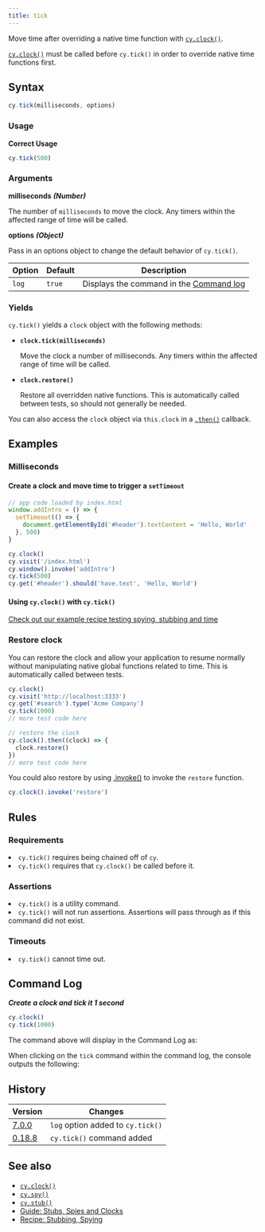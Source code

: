 ```yaml
---
title: tick
---
```


Move time after overriding a native time function with
[`cy.clock()`](/api/commands/clock).

<Alert type="warning">

[`cy.clock()`](/api/commands/clock) must be called before `cy.tick()` in order
to override native time functions first.

</Alert>

## Syntax

```javascript
cy.tick(milliseconds, options)
```

### Usage

**<Icon name="check-circle" color="green"></Icon> Correct Usage**

```javascript
cy.tick(500)
```

### Arguments

**<Icon name="angle-right"></Icon> milliseconds** **_(Number)_**

The number of `milliseconds` to move the clock. Any timers within the affected
range of time will be called.

**<Icon name="angle-right"></Icon> options** **_(Object)_**

Pass in an options object to change the default behavior of `cy.tick()`.

| Option | Default | Description                                                                              |
| ------ | ------- | ---------------------------------------------------------------------------------------- |
| `log`  | `true`  | Displays the command in the [Command log](/guides/core-concepts/test-runner#Command-Log) |

### Yields [<Icon name="question-circle"/>](/guides/core-concepts/introduction-to-cypress#Subject-Management)

`cy.tick()` yields a `clock` object with the following methods:

- **`clock.tick(milliseconds)`**

  Move the clock a number of milliseconds. Any timers within the affected range
  of time will be called.

- **`clock.restore()`**

  Restore all overridden native functions. This is automatically called between
  tests, so should not generally be needed.

You can also access the `clock` object via `this.clock` in a
[`.then()`](/api/commands/then) callback.

## Examples

### Milliseconds

#### Create a clock and move time to trigger a `setTimeout`

```javascript
// app code loaded by index.html
window.addIntro = () => {
  setTimeout(() => {
    document.getElementById('#header').textContent = 'Hello, World'
  }, 500)
}
```

```javascript
cy.clock()
cy.visit('/index.html')
cy.window().invoke('addIntro')
cy.tick(500)
cy.get('#header').should('have.text', 'Hello, World')
```

#### Using `cy.clock()` with `cy.tick()`

<Alert type="info">

[Check out our example recipe testing spying, stubbing and time](/examples/examples/recipes#Stubbing-and-spying)

</Alert>

### Restore clock

You can restore the clock and allow your application to resume normally without
manipulating native global functions related to time. This is automatically
called between tests.

```javascript
cy.clock()
cy.visit('http://localhost:3333')
cy.get('#search').type('Acme Company')
cy.tick(1000)
// more test code here

// restore the clock
cy.clock().then((clock) => {
  clock.restore()
})
// more test code here
```

You could also restore by using [.invoke()](/api/commands/invoke) to invoke the
`restore` function.

```js
cy.clock().invoke('restore')
```

## Rules

### Requirements [<Icon name="question-circle"/>](/guides/core-concepts/introduction-to-cypress#Chains-of-Commands)

<List><li>`cy.tick()` requires being chained off of `cy`.</li><li>`cy.tick()`
requires that `cy.clock()` be called before it.</li></List>

### Assertions [<Icon name="question-circle"/>](/guides/core-concepts/introduction-to-cypress#Assertions)

<List><li>`cy.tick()` is a utility command.</li><li>`cy.tick()` will not run
assertions. Assertions will pass through as if this command did not
exist.</li></List>

### Timeouts [<Icon name="question-circle"/>](/guides/core-concepts/introduction-to-cypress#Timeouts)

<List><li>`cy.tick()` cannot time out.</li></List>

## Command Log

**_Create a clock and tick it 1 second_**

```javascript
cy.clock()
cy.tick(1000)
```

The command above will display in the Command Log as:

<DocsImage src="/img/api/tick/tick-machine-clock-1-second-in-time.png" alt="Console Log tick" />

When clicking on the `tick` command within the command log, the console outputs
the following:

<DocsImage src="/img/api/tick/console-shows-same-clock-object-as-clock-command.png" alt="Console Log tick" />

## History

| Version                                       | Changes                           |
| --------------------------------------------- | --------------------------------- |
| [7.0.0](/guides/references/changelog#7-0-0)   | `log` option added to `cy.tick()` |
| [0.18.8](/guides/references/changelog#0-18-8) | `cy.tick()` command added         |

## See also

- [`cy.clock()`](/api/commands/clock)
- [`cy.spy()`](/api/commands/spy)
- [`cy.stub()`](/api/commands/stub)
- [Guide: Stubs, Spies and Clocks](/guides/guides/stubs-spies-and-clocks)
- [Recipe: Stubbing, Spying](/examples/examples/recipes#Stubbing-and-spying)
